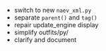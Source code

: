  - switch to new `naev_xml.py`
 - separate `parent()` and `tag()`
 - repair update_engine display
 - simplify outfits/py/
 - clarify and document
